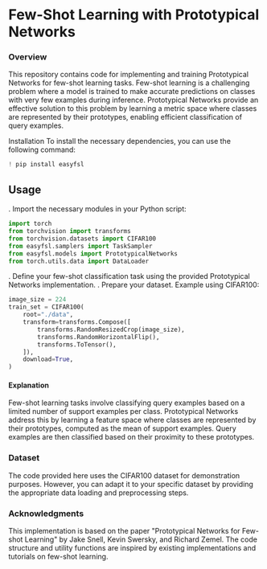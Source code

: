 # Few-Shot Learning with Prototypical Networks
### Overview
This repository contains code for implementing and training Prototypical Networks for few-shot learning tasks. Few-shot learning is a challenging problem where a model is trained to make accurate predictions on classes with very few examples during inference. Prototypical Networks provide an effective solution to this problem by learning a metric space where classes are represented by their prototypes, enabling efficient classification of query examples.

Installation
To install the necessary dependencies, you can use the following command:

```python
! pip install easyfsl
```

## Usage


. Import the necessary modules in your Python script:

```python
import torch
from torchvision import transforms
from torchvision.datasets import CIFAR100
from easyfsl.samplers import TaskSampler
from easyfsl.models import PrototypicalNetworks
from torch.utils.data import DataLoader

```

. Define your few-shot classification task using the provided Prototypical Networks implementation.
. Prepare your dataset. Example using CIFAR100:

```python 
image_size = 224
train_set = CIFAR100(
    root="./data",
    transform=transforms.Compose([
        transforms.RandomResizedCrop(image_size),
        transforms.RandomHorizontalFlip(),
        transforms.ToTensor(),
    ]),
    download=True,
)
```

#### Explanation
Few-shot learning tasks involve classifying query examples based on a limited number of support examples per class. Prototypical Networks address this by learning a feature space where classes are represented by their prototypes, computed as the mean of support examples. Query examples are then classified based on their proximity to these prototypes.

### Dataset
The code provided here uses the CIFAR100 dataset for demonstration purposes. However, you can adapt it to your specific dataset by providing the appropriate data loading and preprocessing steps.

### Acknowledgments
This implementation is based on the paper "Prototypical Networks for Few-shot Learning" by Jake Snell, Kevin Swersky, and Richard Zemel.
The code structure and utility functions are inspired by existing implementations and tutorials on few-shot learning.

